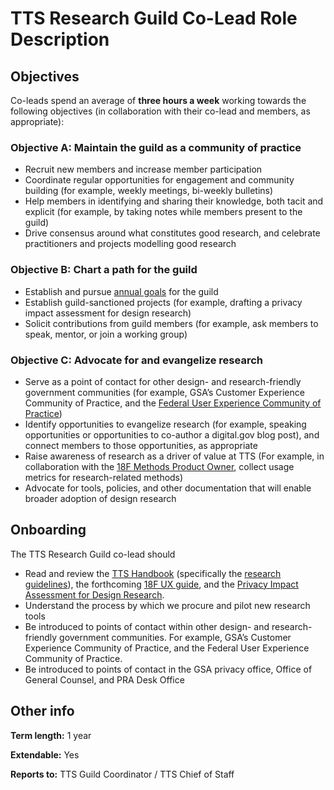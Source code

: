 # TTS Research Guild Co-Lead Role Description


## Objectives

Co-leads spend an average of **three hours a week** working towards the following objectives (in collaboration with their co-lead and members, as appropriate):


### Objective A: Maintain the guild as a community of practice

- Recruit new members and increase member participation
- Coordinate regular opportunities for engagement and community building (for example, weekly meetings, bi-weekly bulletins)
- Help members in identifying and sharing their knowledge, both tacit and explicit (for example, by taking notes while members present to the guild)
- Drive consensus around what constitutes good research, and celebrate practitioners and projects modelling good research


### Objective B: Chart a path for the guild

- Establish and pursue [annual goals](https://github.com/18F/g-research/wiki/TTS-Research-Guild-Objectives-for-2019) for the guild
- Establish guild-sanctioned projects (for example, drafting a privacy impact assessment for design research) 
- Solicit contributions from guild members (for example, ask members to speak, mentor, or join a working group)


### Objective C: Advocate for and evangelize research

- Serve as a point of contact for other design- and research-friendly government communities (for example, GSA’s Customer Experience Community of Practice, and the [Federal User Experience Community of Practice](https://digital.gov/communities/user-experience/))
- Identify opportunities to evangelize research (for example, speaking opportunities or opportunities to co-author a digital.gov blog post), and connect members to those opportunities, as appropriate
- Raise awareness of research as a driver of value at TTS (For example, in collaboration with the [18F Methods Product Owner](https://github.com/18F/methods/blob/staging/PRODUCT_OWNER.md), collect usage metrics for research-related methods)
- Advocate for tools, policies, and other documentation that will enable broader adoption of design research


## Onboarding

The TTS Research Guild co-lead should

- Read and review the [TTS Handbook](https://handbook.18f.gov/) (specifically the [research guidelines](https://handbook.18f.gov/research-guidelines/)), the forthcoming [18F UX guide](https://github.com/18F/ux-guide), and the [Privacy Impact Assessment for Design Research](https://www.gsa.gov/cdnstatic/20181022%20-%20Design%20Research%20PIA_posted%20version.pdf).
- Understand the process by which we procure and pilot new research tools
- Be introduced to points of contact within other design- and research-friendly government communities. For example, GSA’s Customer Experience Community of Practice, and the Federal User Experience Community of Practice.
- Be introduced to points of contact in the GSA privacy office, Office of General Counsel, and PRA Desk Office


## Other info

**Term length:** 1 year

**Extendable:** Yes

**Reports to:** TTS Guild Coordinator / TTS Chief of Staff

